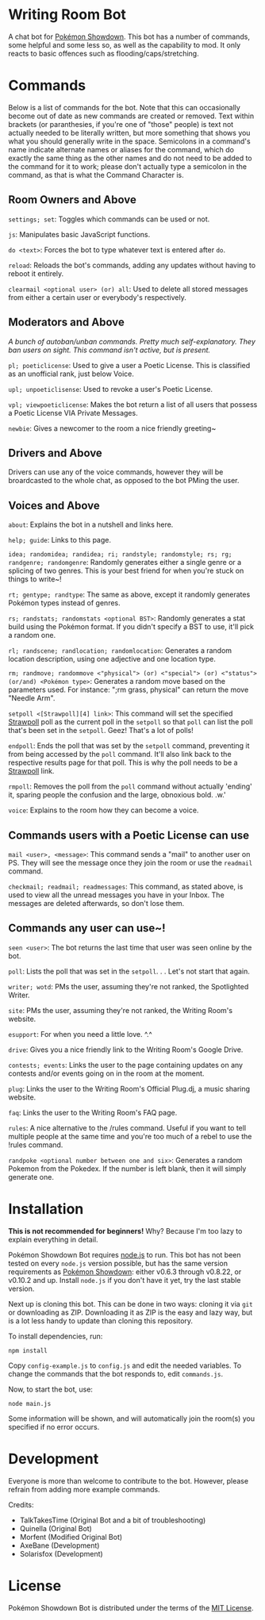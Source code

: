 Writing Room Bot
====================

A chat bot for [Pokémon Showdown][1]. This bot has a number of commands, some helpful and some less so, as well as the capability to mod. It only reacts to basic offences such as flooding/caps/stretching.

  [1]: http://www.pokemonshowdown.com/

Commands
========
Below is a list of commands for the bot. Note that this can occasionally become out of date as new commands are created or removed. Text within brackets (or paranthesies, if you're one of "those" people) is text not actually needed to be literally written, but more something that shows you what you should generally write in the space. Semicolons in a command's name indicate alternate names or aliases for the command, which do exactly the same thing as the other names and do not need to be added to the command for it to work; please don't actually type a semicolon in the command, as that is what the Command Character is.

Room Owners and Above
---------------------
`settings; set`: Toggles which commands can be used or not.

`js`: Manipulates basic JavaScript functions.

`do <text>`: Forces the bot to type whatever text is entered after `do`.

`reload`: Reloads the bot's commands, adding any updates without having to reboot it entirely.

`clearmail <optional user> (or) all`: Used to delete all stored messages from either a certain user or everybody's respectively.

Moderators and Above
--------------------

*A bunch of autoban/unban commands. Pretty much self-explanatory. They ban users on sight. This command isn't active, but is present.*

`pl; poeticlicense`: Used to give a user a Poetic License. This is classified as an unofficial rank, just below Voice.

`upl; unpoeticlisense`: Used to revoke a user's Poetic License. 

`vpl; viewpoeticlicense`: Makes the bot return a list of all users that possess a Poetic License VIA Private Messages.

`newbie`: Gives a newcomer to the room a nice friendly greeting~

Drivers and Above
-----------------

Drivers can use any of the voice commands, however they will be broardcasted to the whole chat, as opposed to the bot PMing the user.

Voices and Above
----------------
`about`: Explains the bot in a nutshell and links here.

`help; guide`: Links to this page.

`idea; randomidea; randidea; ri; randstyle; randomstyle; rs; rg; randgenre; randomgenre`: Randomly generates either a single genre or a splicing of two genres. This is your best friend for when you're stuck on things to write~!

`rt; gentype; randtype`: The same as above, except it randomly generates Pokémon types instead of genres.

`rs; randstats; randomstats <optional BST>`: Randomly generates a stat build using the Pokémon format. If you didn't specify a BST to use, it'll pick a random one.

`rl; randscene; randlocation; randomlocation`: Generates a random location description, using one adjective and one location type.

`rm; randmove; randommove <"physical"> (or) <"special"> (or) <"status"> (or/and) <Pokémon type>`: Generates a random move based on the parameters used. For instance: ";rm grass, physical" can return the move "Needle Arm".

`setpoll <[Strawpoll][4] link>`: This command will set the specified [Strawpoll][4] poll as the current poll in the
`setpoll` so that `poll` can list the poll that's been set in the `setpoll`. Geez! That's a lot of polls!

`endpoll`: Ends the poll that was set by the `setpoll` command, preventing it from being accessed by the `poll` command. It'll also link back to the respective results page for that poll. This is why the poll needs to be a [Strawpoll][4] link.

`rmpoll`: Removes the poll from the `poll` command without actually 'ending' it, sparing people the confusion and the large, obnoxious bold. .w.'

`voice`: Explains to the room how they can become a voice. 

Commands users with a Poetic License can use
--------------------------------------------

`mail <user>, <message>`: This command sends a "mail" to another user on PS. They will see the message once they join the room or use the `readmail` command.

`checkmail; readmail; readmessages`: This command, as stated above, is used to view all the unread messages you have in your Inbox. The messages are deleted afterwards, so don't lose them.

Commands any user can use~!
---------------------------

`seen <user>`: The bot returns the last time that user was seen online by the bot.

`poll`: Lists the poll that was set in the `setpoll`. . . Let's not start that again.

`writer; wotd`: PMs the user, assuming they're not ranked, the Spotlighted Writer.

`site`: PMs the user, assuming they're not ranked, the Writing Room's website.

`esupport`: For when you need a little love. ^.^

`drive`: Gives you a nice friendly link to the Writing Room's Google Drive.

`contests; events`: Links the user to the page containing updates on any contests and/or events going on in the room at the moment.

`plug`: Links the user to the Writing Room's Official Plug.dj, a music sharing website. 

`faq`: Links the user to the Writing Room's FAQ page.

`rules`: A nice alternative to the /rules command. Useful if you want to tell multiple people at the same time and you're too much of a rebel to use the !rules command.

`randpoke <optional number between one and six>`: Generates a random Pokemon from the Pokedex. If the number is left blank, then it will simply generate one.

Installation
============

**This is not recommended for beginners!**
Why? Because I'm too lazy to explain everything in detail.

Pokémon Showdown Bot requires [node.js][2] to run.
This bot has not been tested on every `node.js` version possible, but has the same version requirements as [Pokémon Showdown][3]: either v0.6.3 through v0.8.22, or v0.10.2 and up.
Install `node.js` if you don't have it yet, try the last stable version.

Next up is cloning this bot. This can be done in two ways: cloning it via `git` or downloading as ZIP.
Downloading it as ZIP is the easy and lazy way, but is a lot less handy to update than cloning this repository.

To install dependencies, run:

    npm install

Copy `config-example.js` to `config.js` and edit the needed variables.
To change the commands that the bot responds to, edit `commands.js`.

Now, to start the bot, use:

    node main.js

Some information will be shown, and will automatically join the room(s) you specified if no error occurs.

  [2]: http://nodejs.org/
  [3]: https://github.com/Zarel/Pokemon-Showdown
  [4]: http://www.strawpoll.me/

Development
===========

Everyone is more than welcome to contribute to the bot.
However, please refrain from adding more example commands.

Credits:
 - TalkTakesTime (Original Bot and a bit of troubleshooting)
 - Quinella (Original Bot)
 - Morfent (Modified Original Bot)
 - AxeBane (Development)
 - Solarisfox (Development)

License
=======

Pokémon Showdown Bot is distributed under the terms of the [MIT License][5].

  [5]: https://github.com/Quinella/Pokemon-Showdown-Bot/blob/master/LICENSE
